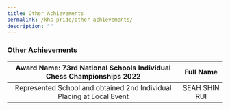 ```yaml
---
title: Other Achievements
permalink: /khs-pride/other-achievements/
description: ""
---
```

### Other Achievements

| Award Name: 73rd National Schools Individual Chess Championships 2022 | Full Name |
|:---:|:---:|
| Represented School and obtained 2nd Individual Placing at Local Event | SEAH SHIN RUI |

